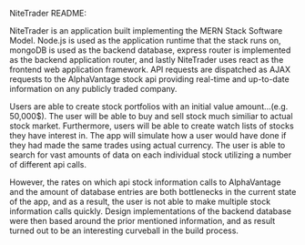 NiteTrader README:

NiteTrader is an application built implementing the MERN Stack Software Model.  Node.js is used as the application runtime that the stack runs on, mongoDB is used as the backend database, express router is implemented as the backend application router, and lastly NiteTrader uses react as the frontend web application framework.  API requests are dispatched as AJAX requests to the AlphaVantage stock api providing real-time and up-to-date information on any publicly traded company.  

Users are able to create stock portfolios with an initial value amount...(e.g. 50,000$).  The user will be able to buy and sell stock much similiar to actual stock market.  Furthermore, users will be able to create watch lists of stocks they have interest in.  The app will simulate how a user would have done if they had made the same trades using actual currency. The user is able to search for vast amounts of data on each individual stock utilizing a number of different api calls. 

However, the rates on which api stock information calls to AlphaVantage and the amount of database entries are both bottlenecks in the current state of the app, and as a result, the user is not able to make multiple stock information calls quickly.  Design implementations of the backend database were then based around the prior mentioned information, and as result turned out to be an interesting curveball in the build process. 
